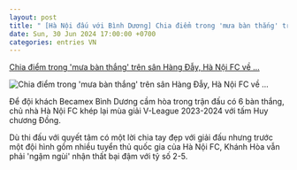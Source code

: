 ```yaml
---
layout: post
title: " [Hà Nội đấu với Bình Dương] Chia điểm trong 'mưa bàn thắng' trên sân Hàng Đẫy, Hà Nội FC về ..."
date: Sun, 30 Jun 2024 17:00:00 +0700
categories: entries VN
---
```

[Chia điểm trong 'mưa bàn thắng' trên sân Hàng Đẫy, Hà Nội FC về ...](https://www.vietnamplus.vn/chia-diem-trong-mua-ban-thang-tren-san-hang-day-ha-noi-fc-ve-dich-trong-top-3-post962171.vnp)

![Chia điểm trong 'mưa bàn thắng' trên sân Hàng Đẫy, Hà Nội FC về ...](https://imagev3.vietnamplus.vn/1200x630/Uploaded/2024/fsmya/2024_06_30/vnp-8-640.png.webp)

Để đội khách Becamex Bình Dương cầm hòa trong trận đấu có 6 bàn thắng, chủ nhà Hà Nội FC khép lại mùa giải V-League 2023-2024 với tấm Huy chương Đồng.

Dù thi đấu với quyết tâm có một lời chia tay đẹp với giải đấu nhưng trước một đội hình gồm nhiều tuyển thủ quốc gia của Hà Nội FC, Khánh Hòa vẫn phải 'ngậm ngùi' nhận thất bại đậm với tỷ số 2-5.


